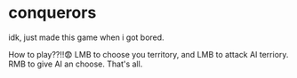 # conquerors
idk, just made this game when i got bored.

How to play??!!😨
LMB to choose you territory, and LMB to attack AI terriory.
RMB to give AI an choose. That's all.
